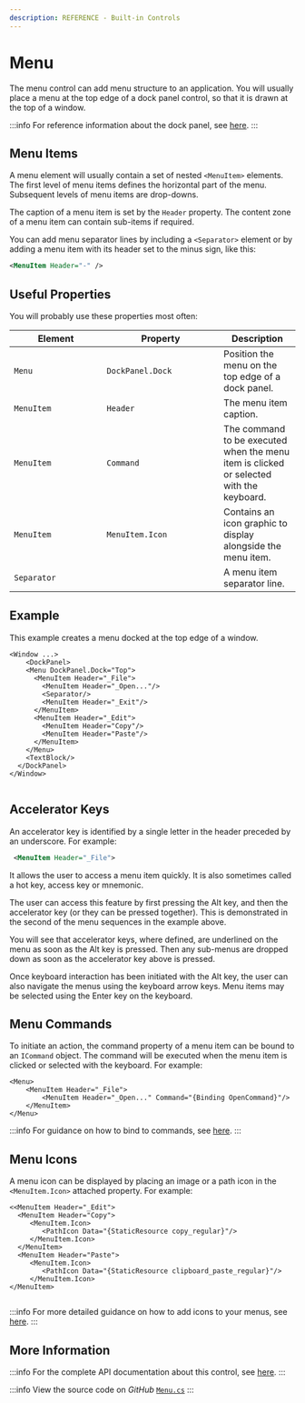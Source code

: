 ```yaml
---
description: REFERENCE - Built-in Controls
---
```


# Menu

The menu control can add menu structure to an application. You will usually place a menu at the top edge of a dock panel control, so that it is drawn at the top of a window.

:::info
For reference information about the dock panel, see [here](dockpanel.md).
:::

## Menu Items

A menu element will usually contain a set of nested `<MenuItem>` elements. The first level of menu items defines the horizontal part of the menu. Subsequent levels of menu items are drop-downs.

The caption of a menu item is set by the `Header` property. The content zone of a menu item can contain sub-items if required.

You can add menu separator lines by including a `<Separator>` element or by adding a menu item with its header set to the minus sign, like this:

```xml
<MenuItem Header="-" />
```

## Useful Properties

You will probably use these properties most often:

<table><thead><tr><th width="147.33333333333331">Element</th><th width="190">Property</th><th>Description</th></tr></thead><tbody><tr><td><code>Menu</code></td><td><code>DockPanel.Dock</code></td><td>Position the menu on the top edge of a dock panel.</td></tr><tr><td><code>MenuItem</code></td><td><code>Header</code></td><td>The menu item caption.</td></tr><tr><td><code>MenuItem</code></td><td><code>Command</code></td><td>The command to be executed when the menu item is clicked or selected with the keyboard.</td></tr><tr><td><code>MenuItem</code></td><td><code>MenuItem.Icon</code></td><td>Contains an icon graphic to display alongside the menu item.</td></tr><tr><td><code>Separator</code></td><td></td><td>A menu item separator line.</td></tr></tbody></table>

## Example

This example creates a menu docked at the top edge of a window.&#x20;

```markup
<Window ...>
    <DockPanel>
    <Menu DockPanel.Dock="Top">
      <MenuItem Header="_File">
        <MenuItem Header="_Open..."/>
        <Separator/>
        <MenuItem Header="_Exit"/>
      </MenuItem>
      <MenuItem Header="_Edit">
        <MenuItem Header="Copy"/>
        <MenuItem Header="Paste"/>
      </MenuItem>
    </Menu>
    <TextBlock/>
  </DockPanel>
</Window>
```

<img src="/img/gitbook-import/assets/menu.gif" alt=""/>

## Accelerator Keys

An accelerator key is identified by a single letter in the header preceded by an underscore. For example:

```xml
 <MenuItem Header="_File">
```

It allows the user to access a menu item quickly. It is also sometimes called a hot key, access key or mnemonic.

The user can access this feature by first pressing the Alt key, and then the accelerator key (or they can be pressed together). This is demonstrated in the second of the menu sequences in the example above.

You will see that accelerator keys, where defined, are underlined on the menu as soon as the Alt key is pressed. Then any sub-menus are dropped down as soon as the accelerator key above is pressed.&#x20;

Once keyboard interaction has been initiated with the Alt key, the user can also navigate the menus using the keyboard arrow keys. Menu items may be selected using the Enter key on the keyboard.

## Menu Commands <a href="#menu-commands" id="menu-commands"></a>

To initiate an action, the command property of a menu item can be bound to an `ICommand` object. The command will be executed when the menu item is clicked or selected with the keyboard. For example:

```markup
<Menu>
    <MenuItem Header="_File">
        <MenuItem Header="_Open..." Command="{Binding OpenCommand}"/>
    </MenuItem>
</Menu>
```

:::info
For guidance on how to bind to commands, see [here](../../basics/user-interface/adding-interactivity.md).
:::

## Menu Icons <a href="#menu-icons" id="menu-icons"></a>

A menu icon can be displayed by placing an image or a path icon in the `<MenuItem.Icon>` attached property. For example:

```markup
<<MenuItem Header="_Edit">
  <MenuItem Header="Copy">
     <MenuItem.Icon>
        <PathIcon Data="{StaticResource copy_regular}"/>
     </MenuItem.Icon>
  </MenuItem>
  <MenuItem Header="Paste">
     <MenuItem.Icon>
        <PathIcon Data="{StaticResource clipboard_paste_regular}"/>
     </MenuItem.Icon>
</MenuItem>
```

<img src="/img/gitbook-import/assets/menu2.gif" alt=""/>

:::info
For more detailed guidance on how to add icons to your menus, see [here](../../guides/graphics-and-animation/how-to-add-menu-icons.md).
:::

## More Information <a href="#dynamically-creating-menus" id="dynamically-creating-menus"></a>

:::info
For the complete API documentation about this control, see [here](http://reference.avaloniaui.net/api/Avalonia.Controls/Menu/).
:::

:::info
View the source code on _GitHub_ [`Menu.cs`](https://github.com/AvaloniaUI/Avalonia/blob/master/src/Avalonia.Controls/Menu.cs)
:::
